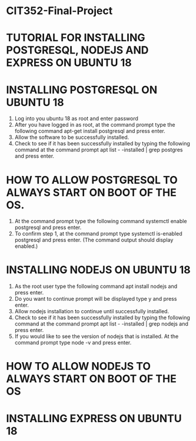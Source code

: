 # CIT352-Final-Project
# TUTORIAL FOR INSTALLING POSTGRESQL, NODEJS AND EXPRESS ON UBUNTU 18

# INSTALLING POSTGRESQL ON UBUNTU 18
1.	Log into you ubuntu 18 as root and enter password
2.	After you have logged in as root, at the command prompt type the following command
apt-get install postgresql and press enter.
3.	Allow the software to be successfully installed.
4.	Check to see if it has been successfully installed by typing the following command at the command prompt apt list - -installed | grep postgres and press enter.

# HOW TO ALLOW POSTGRESQL TO ALWAYS START ON BOOT OF THE OS.
1.	At the command prompt type the following command systemctl enable postgresql and press enter.
2.  To confirm step 1, at the command prompt type systemctl is-enabled postgresql and press enter. (The command output should display enabled.)

# INSTALLING NODEJS ON UBUNTU 18
1.	As the root user type the following command apt install nodejs and press enter.
2.	Do you want to continue prompt will be displayed type y and press enter.
3.	Allow nodejs installation to continue until successfully installed.
4.	Check to see if it has been successfully installed by typing the following command at the command prompt apt list - -installed | grep nodejs and press enter.
5.	If you would like to see the version of nodejs that is installed. At the command prompt type node -v and press enter.

# HOW TO ALLOW NODEJS TO ALWAYS START ON BOOT OF THE OS



# INSTALLING EXPRESS ON UBUNTU 18
